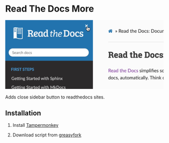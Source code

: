 # Read The Docs More

![](usage.png)

Adds close sidebar button to readthedocs sites.

## Installation

1. Install [Tampermonkey]

1. Download script from [greasyfork]

[Tampermonkey]: https://chrome.google.com/webstore/detail/tampermonkey/dhdgffkkebhmkfjojejmpbldmpobfkfo/
[greasyfork]: https://greasyfork.org/en/scripts/429913-read-the-docs-more